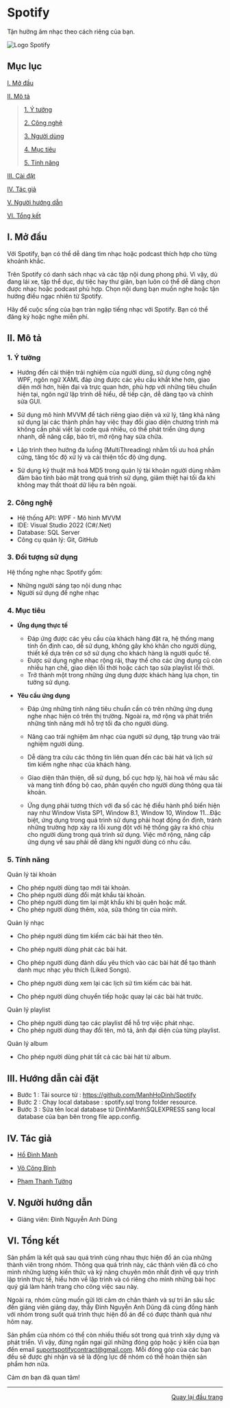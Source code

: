 <div id="Top"></div>

# Spotify
Tận hưởng âm nhạc theo cách riêng của bạn.

<!-- LOGO CINEMA -->
![Logo Spotify](./ImageApp/CinemaSquadin.jpg)

## Mục lục

 [I. Mở đầu](#Modau)

 [II. Mô tả](#Mota)

> [1. Ý tưởng](#Ytuong)
>
> [2. Công nghệ](#Congnghe)
>
> [3. Người dùng](#Doituongsudung)
>
> [4. Mục tiêu](#Muctieu)
>
> [5. Tính năng](#Tinhnang)


[III. Cài đặt](#CaiDat)

[IV. Tác giả](#Tacgia)

[V. Người hướng dẫn](#Nguoihuongdan)

[VI. Tổng kết](#Tongket)


<!-- MỞ ĐẦU -->
<div id="Modau"></div>

## I. Mở đầu
Với Spotify, bạn có thể dễ dàng tìm nhạc hoặc podcast thích hợp cho từng khoảnh khắc.

Trên Spotify có danh sách nhạc và các tập nội dung phong phú. Vì vậy, dù đang lái xe, tập thể dục, dự tiệc hay thư giãn, bạn luôn có thể dễ dàng chọn được nhạc hoặc podcast phù hợp. Chọn nội dung bạn muốn nghe hoặc tận hưởng điều ngạc nhiên từ Spotify.

Hãy để cuộc sống của bạn tràn ngập tiếng nhạc với Spotify. Bạn có thể đăng ký hoặc nghe miễn phí.

<!-- MÔ TẢ -->
<div id="Mota"></div>

## II. Mô tả

<!-- Ý TƯỞNG -->
<div id="Ytuong"></div>

### 1. Ý tưởng
* Hướng đến cải thiện trải nghiệm của người dùng, sử dụng công nghệ WPF, ngôn ngữ XAML đáp ứng được các yêu cầu khắt khe hơn, giao diện mới hơn, hiện đại và trực quan hơn, phù hợp với những tiêu chuẩn hiện tại, ngôn ngữ lập trình dễ hiểu, dễ tiếp cận, dễ dàng tạo và chỉnh sửa GUI.

* Sử dụng mô hình MVVM để tách riêng giao diện và xử lý, tăng khả năng sử dụng lại các thành phần hay việc thay đổi giao diện chương trình mà không cần phải viết lại code quá nhiều, có thể phát triển ứng dụng nhanh, dễ nâng cấp, bảo trì, mở rộng hay sửa chữa.

* Lập trình theo hướng đa luồng (MultiThreading) nhằm tối ưu hoá phần cứng, tăng tốc độ xử lý và cải thiện tốc độ ứng dụng.

* Sử dụng kỹ thuật mã hoá MD5 trong quản lý tài khoản người dùng nhằm đảm bảo tính bảo mật trong quá trình sử dụng, giảm thiệt hại tối đa khi không may thất thoát dữ liệu ra bên ngoài.


<div id="Congnghe"></div>

### 2. Công nghệ
* Hệ thống API: WPF - Mô hình MVVM
* IDE: Visual Studio 2022 (C#/.Net)
* Database: SQL Server
* Công cụ quản lý: Git, GitHub


<div id="Doituongsudung"></div>

### 3. Đối tượng sử dụng
Hệ thống nghe nhạc Spotify gồm:
* Những người sáng tạo nội dung nhạc
* Người sử dụng để nghe nhạc


<div id="Muctieu"></div>

### 4. Mục tiêu

 * <strong>Ứng dụng thực tế</strong>
 
    * Đáp ứng được các yêu cầu của khách hàng đặt ra, hệ thống mang tính ổn định cao, dễ sử dụng, không gây khó khăn cho người dùng, thiết kế dựa trên cơ sở sử dụng cho khách hàng là người quốc tế.
    * Được sử dụng nghe nhạc rộng rãi, thay thế cho các ứng dụng cũ còn nhiều hạn chế, giao diện lỗi thời hoặc cách tạo sửa playlist lỗi thời.
    * Trở thành một trong những ứng dụng được khách hàng lựa chọn, tin tưởng sử dụng.


 * <strong>Yêu cầu ứng dụng</strong>
 
    * Đáp ứng những tính năng tiêu chuẩn cần có trên những ứng dụng nghe nhạc hiện có trên thị trường. Ngoài ra, mở rộng và phát triển những tính năng mới hỗ trợ tối đa cho người dùng.
    
    * Nâng cao trải nghiệm âm nhạc của người sử dụng, tập trung vào trải nghiệm người dùng.
    
    * Dễ dàng tra cứu các thông tin liên quan đến các bài hát và lịch sử tìm kiếm nghe nhạc của khách hàng.
    
    * Giao diện thân thiện, dễ sử dụng, bố cục hợp lý, hài hoà về màu sắc và mang tính đồng bộ cao, phân quyền cho người dùng thông qua tài khoản.
    
    * Ứng dụng phải tương thích với đa số các hệ điều hành phổ biến hiện nay như Window Vista SP1, Window 8.1, Window 10, Window 11...Đặc biệt, ứng dụng  trong quá trình sử dụng phải hoạt động ổn định, tránh những trường hợp xảy ra lỗi xung đột với hệ thống gây ra khó chịu cho người dùng trong quá trình sử dụng. Việc mở rộng, nâng cấp ứng dụng về sau phải dễ dàng khi người dùng có nhu cầu.


<div id="Tinhnang"></div>

### 5. Tính năng

Quản lý tài khoản
 * Cho phép người dùng tạo mới tài khoản.
 * Cho phép người dùng đổi mật khẩu tài khoản.
 * Cho phép người dùng tìm lại mật khẩu khi bị quên hoặc mất.
* Cho phép người dùng thêm, xóa, sửa thông tin của mình.

Quản lý nhạc
* Cho phép người dùng tìm kiếm các bài hát theo tên.
* Cho phép người dùng phát các bài hát.

* Cho phép người dùng đánh dấu yêu thích vào các bài hát để tạo thành danh mục nhạc yêu thích (Liked Songs).
* Cho phép người dùng xem lại các lịch sử tìm kiếm các bài hát.
* Cho phép người dùng chuyển tiếp hoặc quay lại các bài hát trước.

Quản lý playlist 
* Cho phép người dùng tạo các playlist để hỗ trợ việc phát nhạc.
* Cho phép người dùng thay đổi tên, mô tả, ảnh đại diện của từng playlist.

Quản lý album
* Cho phép người dùng phát tất cả các bài hát từ album.

<div id="CaiDat"></div>

## III. Hướng dẫn cài đặt
* Bước 1 : Tải source từ : https://github.com/ManhHoDinh/Spotify
* Bước 2 : Chạy local database : spotify.sql trong folder resource.
* Bước 3 : Sửa tên local database từ DinhManh\SQLEXPRESS sang local database của bạn bên trong file app.config.

<div id="Tacgia"></div>

## IV. Tác giả

* [Hồ Đình Mạnh](https://github.com/ManhHoDinh)

* [Võ Công Bình](https://github.com/vocongbinh)

* [Phạm Thanh Tường](https://github.com/TuongPhamCT)


<!-- NGƯỜI HƯỚNG DẪN -->
<div id="Nguoihuongdan"></div>

## V. Người hướng dẫn
* Giảng viên: Đinh Nguyễn Anh Dũng



<!-- TỔNG KẾT -->
<div id="Tongket"></div>

## VI. Tổng kết
Sản phẩm là kết quả sau quá trình cùng nhau thực hiện đồ án của những thành viên trong nhóm. Thông qua quá trình này, các thành viên đã có cho mình những lượng kiến thức và kỹ năng chuyên môn nhất định về quy trình lập trình thực tế, hiểu hơn về lập trình và có riêng cho mình những bài học quý giá làm hành trang cho công việc sau này.

Ngoài ra, nhóm cũng muốn gửi lời cảm ơn chân thành và sự tri ân sâu sắc đến giảng viên giảng dạy, thầy Đinh Nguyễn Anh Dũng đã cùng đồng hành với nhóm trong suốt quá trình thực hiện đồ án để có được thành quả như hôm nay.

Sản phẩm của nhóm có thể còn nhiều thiếu sót trong quá trình xây dựng và phát triển. Vì vậy, đừng ngần ngại gửi những đóng góp hoặc ý kiến của bạn đến email suportspotifycontract@gmail.com. Mỗi đóng góp của các bạn đều sẽ được ghi nhận và sẽ là động lực để nhóm có thể hoàn thiện sản phẩm hơn nữa.

Cảm ơn bạn đã quan tâm!

---

<p align="right"><a href="#Top">Quay lại đầu trang</a></p>

